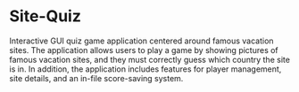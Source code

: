 # Site-Quiz
Interactive GUI quiz game application centered around famous vacation sites. The application allows users to play a game by showing pictures of famous vacation sites, and they must correctly guess which country the site is in. In addition, the application includes features for player management, site details, and an in-file score-saving system.
